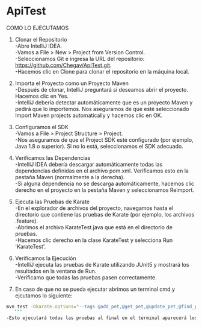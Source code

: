 # ApiTest  

COMO LO EJECUTAMOS  
1. Clonar el Repositorio  
-Abre IntelliJ IDEA.  
-Vamos a File > New > Project from Version Control.  
-Seleccionamos Git e ingresa la URL del repositorio: https://github.com/Chegav/ApiTest.git.  
-Hacemos clic en Clone para clonar el repositorio en la máquina local.  

2. Importa el Proyecto como un Proyecto Maven  
-Después de clonar, IntelliJ preguntará si deseamos abrir el proyecto. Hacemos clic en Yes.  
-IntelliJ debería detectar automáticamente que es un proyecto Maven y pedirá que lo importemos. Nos aseguramos de que esté seleccionado Import Maven projects automatically y hacemos clic en OK.  

3. Configuramos el SDK  
-Vamos a File > Project Structure > Project.  
-Nos aseguramos de que el Project SDK esté configurado (por ejemplo, Java 1.8 o superior). Si no lo está, seleccionamos el SDK adecuado.  

4. Verificamos las Dependencias  
-IntelliJ IDEA debería descargar automáticamente todas las dependencias definidas en el archivo pom.xml. Verificamos esto en la pestaña Maven (normalmente a la derecha).  
-Si alguna dependencia no se descarga automáticamente, hacemos clic derecho en el proyecto en la pestaña Maven y seleccionamos Reimport.  

5. Ejecuta las Pruebas de Karate  
-En el explorador de archivos del proyecto, navegamos hasta el directorio que contiene las pruebas de Karate (por ejemplo, los archivos .feature).  
-Abrimos el archivo KarateTest.java que está en el directorio de pruebas.  
-Hacemos clic derecho en la clase KarateTest y selecciona Run 'KarateTest'.  

6. Verificamos la Ejecución  
-IntelliJ ejecuta las pruebas de Karate utilizando JUnit5 y mostrará los resultados en la ventana de Run.  
-Verificamo que todas las pruebas pasen correctamente. 

7. En caso de que no se pueda ejecutar abrimos un terminal cmd y ejcutamos lo siguiente:
  ```bash
mvn test -Dkarate.options="--tags @add_pet,@get_pet,@update_pet,@find_pet_by_status"
     ```
-Esto ejecutará todas las pruebas al final en el terminal aparecerá los test para visualizarlos que pasos pasaron o se quedaron   


